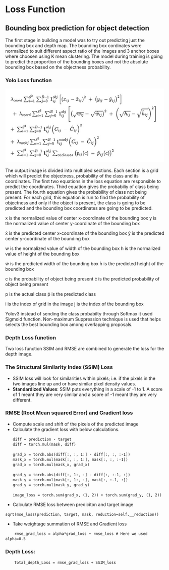 # Loss Function

## Bounding box prediction for object detection

The first stage in building a model was to try out predicting just the bounding box and depth map. The bounding box cordinates were normalized to suit different aspect ratio of the images and 3 anchor boxes where choosen using K mean clustering. The model during training is going to predict the proportion of the bounding boxes and not the absolute bounding box based on the objectness probability. 

### Yolo Loss function
 <p align="center">
  <img src="Images/YoloLoss.jpg">
 </p>
 
 The output image is divided into multipled sections. Each section is a grid which will predict the objectness, probability of the class and its coordinates. The first two equations in the loss equation are responsible to predict the coordinates. Third equation gives the probabiliy of class being present. The fourth equation gives the probability of class not being present. For each grid, this equation is run to find the probability of objectness and only if the object is present, the class is going to be predicted and the bounding box coordinates are going to be predicted. 
 
 x is the normalized value of center x-coordinate of the bounding box
 y is the normalized value of center y-coordinate of the bounding box
 
 ẋ is the predicted center x-coordinate of the bounding box
 ẏ is the predicted center y-coordinate of the bounding box
 
 w is the normalized value of width of the bounding box
 h is the normalized value of height of the bounding box
 
 ẇ is the predicted width of the bounding box
 ḣ is the predicted height of the bounding box
 
 c is the probability of object being present
 ċ is the predicted probability of object being present
 
 p is the actual class
 ṗ is the predicted class
 
 i is the index of grid in the image
 j is the index of the bounding box
 
Yolov3 instead of sending the class probabilty through Softmax it used Sigmoid function. Non-maximum Suppression technique is used that helps selects the best bounding box among overlapping proposals.


### Depth Loss function

Two loss function SSIM and RMSE are combined to generate the loss for the depth image.

### The Structural Similarity Index (SSIM) Loss

- SSIM loss will look for similarities within pixels; i.e. if the pixels in the two images line up and or have similar pixel density values.
- **Standardized Values**: SSIM puts everything in a scale of -1 to 1. A score of 1 meant they are very similar and a score of -1 meant they are very different.

### RMSE (Root Mean squared Error) and Gradient loss

- Compute scale and shift of the pixels of the predicted image
- Calculate the gradient loss with below calculations.
    ```
    diff = prediction - target
    diff = torch.mul(mask, diff)

    grad_x = torch.abs(diff[:, :, 1:] - diff[:, :, :-1])
    mask_x = torch.mul(mask[:, :, 1:], mask[:, :, :-1])
    grad_x = torch.mul(mask_x, grad_x)

    grad_y = torch.abs(diff[:, 1:, :] - diff[:, :-1, :])
    mask_y = torch.mul(mask[:, 1:, :], mask[:, :-1, :])
    grad_y = torch.mul(mask_y, grad_y)

    image_loss = torch.sum(grad_x, (1, 2)) + torch.sum(grad_y, (1, 2))    
    ```
- Calculate RMSE loss between prediciton and target image
```
sqrt(mse_loss(prediction, target, mask, reduction=self.__reduction))
```
- Take weightage summation of RMSE and Gradient loss
```
    rmse_grad_loss = alpha*grad_loss + rmse_loss # Here we used alpha=0.5
```

### Depth Loss:

```
    Total_depth_Loss = rmse_grad_loss + SSIM_loss
```
 

